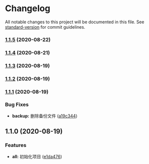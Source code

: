 # Changelog

All notable changes to this project will be documented in this file. See [standard-version](https://github.com/conventional-changelog/standard-version) for commit guidelines.

### [1.1.5](https://github.com/BryanAdamss/color-palette/compare/v1.1.4...v1.1.5) (2020-08-22)

### [1.1.4](https://github.com/BryanAdamss/color-palette/compare/v1.1.3...v1.1.4) (2020-08-21)

### [1.1.3](https://github.com/BryanAdamss/color-palette/compare/v1.1.2...v1.1.3) (2020-08-19)

### [1.1.2](https://github.com/BryanAdamss/color-palette/compare/v1.1.1...v1.1.2) (2020-08-19)

### [1.1.1](https://github.com/BryanAdamss/color-palette/compare/v1.1.0...v1.1.1) (2020-08-19)


### Bug Fixes

* **backup:** 删除备份文件 ([a19c344](https://github.com/BryanAdamss/color-palette/commit/a19c3440955aa962c71798ddbaef58bb35ed6fdc))

## 1.1.0 (2020-08-19)


### Features

* **all:** 初始化项目 ([e1da476](https://github.com/BryanAdamss/color-palette/commit/e1da4768f8d4d644c1f438ba890b0eb9a932e903))
